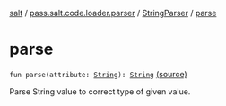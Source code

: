 [salt](../../index.md) / [pass.salt.code.loader.parser](../index.md) / [StringParser](index.md) / [parse](./parse.md)

# parse

`fun parse(attribute: `[`String`](https://kotlinlang.org/api/latest/jvm/stdlib/kotlin/-string/index.html)`): `[`String`](https://kotlinlang.org/api/latest/jvm/stdlib/kotlin/-string/index.html) [(source)](https://github.com/kurbaniec-tgm/salt/tree/master/code/loader/parser/TOMLAttributeParser.kt#L84)

Parse String value to correct type of given value.

